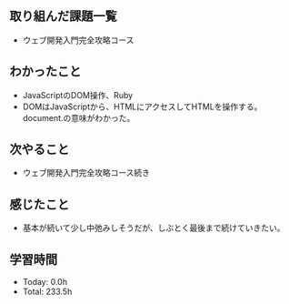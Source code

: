 ## 取り組んだ課題一覧
- ウェブ開発入門完全攻略コース
## わかったこと
- JavaScriptのDOM操作、Ruby
- DOMはJavaScriptから、HTMLにアクセスしてHTMLを操作する。document.の意味がわかった。
## 次やること
- ウェブ開発入門完全攻略コース続き
## 感じたこと
- 基本が続いて少し中弛みしそうだが、しぶとく最後まで続けていきたい。
## 学習時間
- Today: 0.0h
- Total: 233.5h
